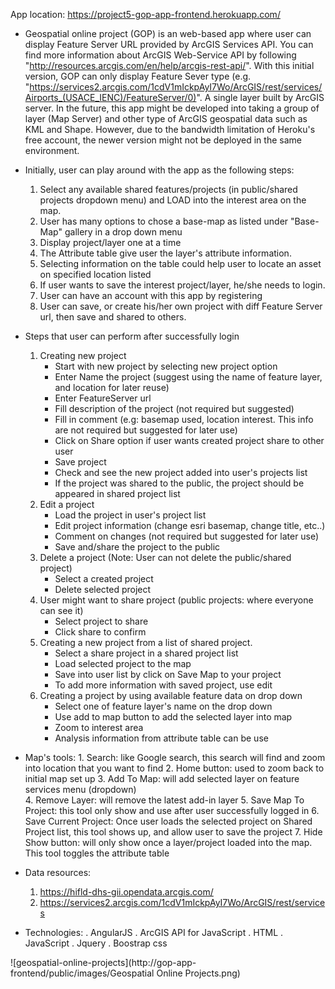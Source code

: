 
 App location: https://project5-gop-app-frontend.herokuapp.com/

 -  Geospatial online project (GOP) is an web-based app where user can display Feature Server URL provided by ArcGIS Services API.
 You can find more information about ArcGIS Web-Service API by following "http://resources.arcgis.com/en/help/arcgis-rest-api/".
 With this initial version, GOP can only display  Feature Sever type (e.g. "https://services2.arcgis.com/1cdV1mIckpAyI7Wo/ArcGIS/rest/services/Airports_(USACE_IENC)/FeatureServer/0)".  A single layer built by ArcGIS server.  In the future, this app might be developed into taking a group of layer (Map Server) and other type of ArcGIS geospatial data such as KML and Shape. However, due to the bandwidth limitation of Heroku's free account, the newer version might not be deployed in the same environment.
 -  Initially, user can play around with the app as the following steps:
    1.  Select any available shared features/projects (in public/shared projects dropdown menu) and LOAD into the interest area on the map.
    2.  User has many options to chose a base-map as listed under "Base-Map" gallery in a drop down menu
    3.  Display project/layer one at a time
    4.  The Attribute table give user the layer's attribute information.  
    5.  Selecting information on the table could help user to locate an asset on specified location listed
    6.  If user wants to save the interest project/layer, he/she needs to login.
    7.  User can have an account with this app by registering
    8.  User can save, or create his/her own project with diff Feature Server url, then save and shared to others.

 -  Steps that user can perform after successfully login

    1. Creating new project
        - Start with new project by selecting new project option
        - Enter Name the project (suggest using the name of feature layer, and location for later reuse)
        - Enter FeatureServer url
        - Fill description of the project (not required but suggested)
        - Fill in comment (e.g: basemap used, location interest.  This info are not required but suggested for later use)
        - Click on Share option if user wants created project share to other user
        - Save project
        - Check and see the new project added into user's projects list
        - If the project was shared to the public, the project should be appeared in shared project list
    2. Edit a project
        - Load the project in user's project list
        - Edit project information (change esri basemap, change title,  etc..)
        - Comment on changes (not required but suggested for later use)
        - Save and/share the project to the public
    3. Delete a project (Note: User can not delete the public/shared project)
        - Select a created project
        - Delete selected project
    4. User might want to share project (public projects: where everyone can see it)
        - Select project to share
        - Click share to confirm
    5. Creating a new project from a list of shared project.
        - Select a share project in a shared project list
        - Load selected project to the map
        - Save into user list by click on Save Map to your project
        - To add more information with saved project, use edit
    6.  Creating a project by using available feature data on drop down
        - Select one of feature layer's name on the drop down
        - Use add to map button to add the selected layer into map
        - Zoom to interest area
        - Analysis information from attribute table can be use

  -   Map's tools:
    1. Search: like Google search, this search will find and zoom into location that you want to find
    2. Home button: used to zoom back to initial map set up
    3. Add To Map: will add selected layer on feature services menu (dropdown)  
    4. Remove Layer: will remove the latest add-in layer
    5. Save Map To Project: this tool only show and use after user successfully logged in
    6. Save Current Project: Once user loads the selected project on Shared Project list, this tool shows up, and allow user to save the project
    7. Hide Show button: will only show once a layer/project loaded into the map.  This tool toggles the attribute table

  -  Data resources:
      1.  https://hifld-dhs-gii.opendata.arcgis.com/
      2.  https://services2.arcgis.com/1cdV1mIckpAyI7Wo/ArcGIS/rest/services


  - Technologies:
      . AngularJS
      . ArcGIS API for JavaScript
      . HTML
      . JavaScript
      . Jquery
      . Boostrap css


 

![geospatial-online-projects](http://gop-app-frontend/public/images/Geospatial Online Projects.png)
